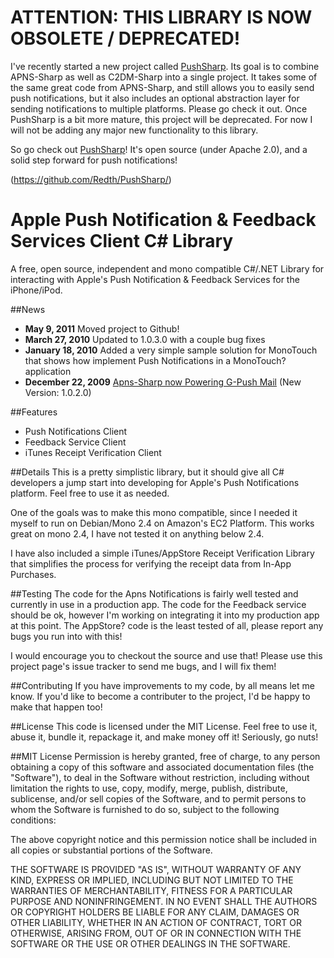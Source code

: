 ATTENTION: THIS LIBRARY IS NOW OBSOLETE / DEPRECATED!
=====================================================
I've recently started a new project called [PushSharp](https://github.com/Redth/PushSharp/).  Its goal is to combine APNS-Sharp as well as C2DM-Sharp into a single project.  It takes some of the same great code from APNS-Sharp, and still allows you to easily send push notifications, but it also includes an optional abstraction layer for sending notifications to multiple platforms.  Please go check it out.  Once PushSharp is a bit more mature, this project will be deprecated.  For now I will not be adding any major new functionality to this library.  

So go check out [PushSharp](https://github.com/Redth/PushSharp/)!  It's open source (under Apache 2.0), and a solid step forward for push notifications!

(https://github.com/Redth/PushSharp/)



Apple Push Notification & Feedback Services Client C# Library
=============================================================

A free, open source, independent and mono compatible C#/.NET Library for interacting with Apple's Push Notification & Feedback Services for the iPhone/iPod.

##News
 + **May 9, 2011** Moved project to Github!
 + **March 27, 2010** Updated to 1.0.3.0 with a couple bug fixes
 + **January 18, 2010** Added a very simple sample solution for MonoTouch that shows how implement Push Notifications in a MonoTouch? application
 + **December 22, 2009** [Apns-Sharp now Powering G-Push Mail](http://redth.info/2009/12/22/apns-sharp-updated-and-now-powering-g-push-mail/) (New Version: 1.0.2.0)

##Features
 + Push Notifications Client
 + Feedback Service Client
 + iTunes Receipt Verification Client

##Details
This is a pretty simplistic library, but it should give all C# developers a jump start into developing for Apple's Push Notifications platform. Feel free to use it as needed.

One of the goals was to make this mono compatible, since I needed it myself to run on Debian/Mono 2.4 on Amazon's EC2 Platform. This works great on mono 2.4, I have not tested it on anything below 2.4.

I have also included a simple iTunes/AppStore Receipt Verification Library that simplifies the process for verifying the receipt data from In-App Purchases.

##Testing
The code for the Apns Notifications is fairly well tested and currently in use in a production app. The code for the Feedback service should be ok, however I'm working on integrating it into my production app at this point. The AppStore? code is the least tested of all, please report any bugs you run into with this!

I would encourage you to checkout the source and use that! Please use this project page's issue tracker to send me bugs, and I will fix them!

##Contributing
If you have improvements to my code, by all means let me know. If you'd like to become a contributer to the project, I'd be happy to make that happen too!

##License
This code is licensed under the MIT License.  Feel free to use it, abuse it, bundle it, repackage it, and make money off it!  Seriously, go nuts!

##MIT License
Permission is hereby granted, free of charge, to any person obtaining a copy of this software and associated documentation files (the "Software"), to deal in the Software without restriction, including without limitation the rights to use, copy, modify, merge, publish, distribute, sublicense, and/or sell copies of the Software, and to permit persons to whom the Software is furnished to do so, subject to the following conditions:

The above copyright notice and this permission notice shall be included in all copies or substantial portions of the Software.

THE SOFTWARE IS PROVIDED "AS IS", WITHOUT WARRANTY OF ANY KIND, EXPRESS OR IMPLIED, INCLUDING BUT NOT LIMITED TO THE WARRANTIES OF MERCHANTABILITY, FITNESS FOR A PARTICULAR PURPOSE AND NONINFRINGEMENT. IN NO EVENT SHALL THE AUTHORS OR COPYRIGHT HOLDERS BE LIABLE FOR ANY CLAIM, DAMAGES OR OTHER LIABILITY, WHETHER IN AN ACTION OF CONTRACT, TORT OR OTHERWISE, ARISING FROM, OUT OF OR IN CONNECTION WITH THE SOFTWARE OR THE USE OR OTHER DEALINGS IN THE SOFTWARE.